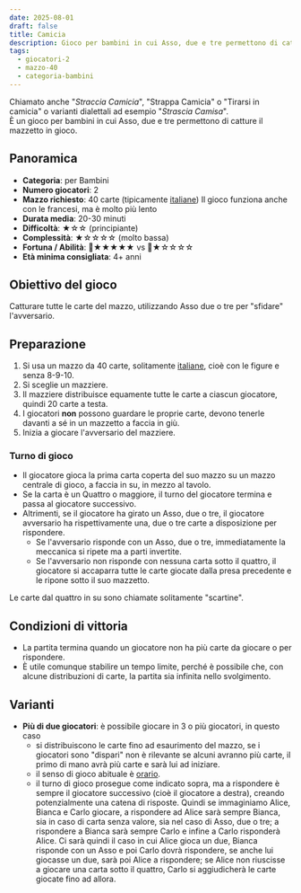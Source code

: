 ```yaml
---
date: 2025-08-01
draft: false
title: Camicia
description: Gioco per bambini in cui Asso, due e tre permettono di catture il mazzetto in gioco.
tags:
  - giocatori-2
  - mazzo-40
  - categoria-bambini
---
```

Chiamato anche "_Straccia Camicia_", "Strappa Camicia" o "Tirarsi in camicia" o varianti dialettali ad esempio "_Strascia Camisa_".  
È un gioco per bambini in cui Asso, due e tre permettono di catture il mazzetto in gioco.
## Panoramica
- **Categoria**: per Bambini
- **Numero giocatori**: 2
- **Mazzo richiesto**: 40 carte (tipicamente [italiane](/info/dizionario/#italiane))
	  Il gioco funziona anche con le francesi, ma è molto più lento
- **Durata media**: 20-30 minuti
- **Difficoltà**: ★☆☆ (principiante) 
- **Complessità**: ★☆☆☆☆ (molto bassa)
- **Fortuna / Abilità**: 🎲★★★★★ vs 🧠★☆☆☆☆  
- **Età minima consigliata**: 4+ anni

## Obiettivo del gioco
Catturare tutte le carte del mazzo, utilizzando Asso due o tre per "sfidare" l'avversario. 

## Preparazione
1. Si usa un mazzo da 40 carte, solitamente [italiane](/info/dizionario/#italiane), cioè con le figure e senza 8-9-10.
2. Si sceglie un mazziere.
3. Il mazziere distribuisce equamente tutte le carte a ciascun giocatore, quindi 20 carte a testa.
4. I giocatori **non** possono guardare le proprie carte, devono tenerle davanti a sé in un mazzetto a faccia in giù.
5. Inizia a giocare l'avversario del mazziere.

### Turno di gioco
- Il giocatore gioca la prima carta coperta del suo mazzo su un mazzo centrale di gioco, a faccia in su, in mezzo al tavolo.
- Se la carta è un Quattro o maggiore, il turno del giocatore termina e passa al giocatore successivo.
- Altrimenti, se il giocatore ha girato un Asso, due o tre, il giocatore avversario ha rispettivamente una, due o tre carte a disposizione per rispondere.
	- Se l'avversario risponde con un Asso, due o tre, immediatamente la meccanica si ripete ma a parti invertite.
	- Se l'avversario non risponde con nessuna carta sotto il quattro, il giocatore si accaparra tutte le carte giocate dalla presa precedente e le ripone sotto il suo mazzetto.

Le carte dal quattro in su sono chiamate solitamente "scartine".
## Condizioni di vittoria
- La partita termina quando un giocatore non ha più carte da giocare o per rispondere.
- È utile comunque stabilire un tempo limite, perché è possibile che, con alcune distribuzioni di carte, la partita sia infinita nello svolgimento.

## Varianti
- **Più di due giocatori**: è possibile giocare in 3 o più giocatori, in questo caso
	- si distribuiscono le carte fino ad esaurimento del mazzo, se i giocatori sono "dispari" non è rilevante se alcuni avranno più carte, il primo di mano avrà più carte e sarà lui ad iniziare.
	- il senso di gioco abituale è [orario](/info/dizionario/#orario).
	- il turno di gioco prosegue come indicato sopra, ma a rispondere è sempre il giocatore successivo (cioè il giocatore a destra), creando potenzialmente una catena di risposte.
	Quindi se immaginiamo Alice, Bianca e Carlo giocare, a rispondere ad Alice sarà sempre Bianca, sia in caso di carta senza valore, sia nel caso di Asso, due o tre; a rispondere a Bianca sarà sempre Carlo e infine a Carlo risponderà Alice.
	Ci sarà quindi il caso in cui Alice gioca un due, Bianca risponde con un Asso e poi Carlo dovrà rispondere, se anche lui giocasse un due, sarà poi Alice a rispondere; se Alice non riuscisse a giocare una carta sotto il quattro, Carlo si aggiudicherà le carte giocate fino ad allora.
